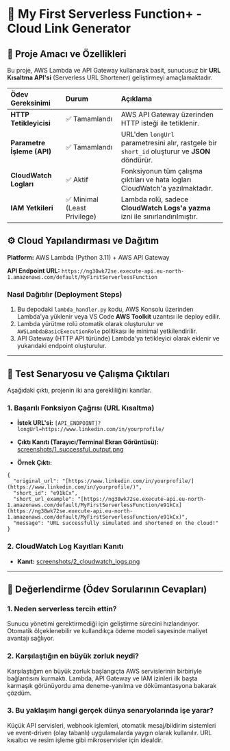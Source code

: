 # 🚀 My First Serverless Function+ - Cloud Link Generator

## 🎯 Proje Amacı ve Özellikleri

Bu proje, AWS Lambda ve API Gateway kullanarak basit, sunucusuz bir **URL Kısaltma API'si** (Serverless URL Shortener) geliştirmeyi amaçlamaktadır.

| Ödev Gereksinimi | Durum | Açıklama |
| :--- | :--- | :--- |
| **HTTP Tetikleyicisi** | ✅ Tamamlandı | AWS API Gateway üzerinden HTTP isteği ile tetiklenir. |
| **Parametre İşleme (API)** | ✅ Tamamlandı | URL'den `longUrl` parametresini alır, rastgele bir `short_id` oluşturur ve **JSON** döndürür. |
| **CloudWatch Logları** | ✅ Aktif | Fonksiyonun tüm çalışma çıktıları ve hata logları CloudWatch'a yazılmaktadır. |
| **IAM Yetkileri** | ✅ Minimal (Least Privilege) | Lambda rolü, sadece **CloudWatch Logs'a yazma** izni ile sınırlandırılmıştır. |

## ⚙️ Cloud Yapılandırması ve Dağıtım

**Platform:** AWS Lambda (Python 3.11) + AWS API Gateway

**API Endpoint URL:** `https://ng38wk72se.execute-api.eu-north-1.amazonaws.com/default/MyFirstServerlessFunction`

### Nasıl Dağıtılır (Deployment Steps)

1.  Bu depodaki `lambda_handler.py` kodu, AWS Konsolu üzerinden Lambda'ya yüklenir veya VS Code **AWS Toolkit** uzantısı ile deploy edilir.
2.  Lambda yürütme rolü otomatik olarak oluşturulur ve `AWSLambdaBasicExecutionRole` politikası ile minimal yetkilendirilir.
3.  API Gateway (HTTP API türünde) Lambda'ya tetikleyici olarak eklenir ve yukarıdaki endpoint oluşturulur.

---

## 🧪 Test Senaryosu ve Çalışma Çıktıları

Aşağıdaki çıktı, projenin iki ana gerekliliğini kanıtlar.

### 1. Başarılı Fonksiyon Çağrısı (URL Kısaltma)

* **İstek URL'si:**
  `[API_ENDPOINT]?longUrl=https://www.linkedin.com/in/yourprofile/`

* **Çıktı Kanıtı (Tarayıcı/Terminal Ekran Görüntüsü):**
  [screenshots/1_successful_output.png](screenshots/1_successful_output.png)

* **Örnek Çıktı:**
```
{
  "original_url": "[https://www.linkedin.com/in/yourprofile/](https://www.linkedin.com/in/yourprofile/)",
  "short_id": "e91kCx",
  "short_url_example": "[https://ng38wk72se.execute-api.eu-north-1.amazonaws.com/default/MyFirstServerlessFunction/e91kCx](https://ng38wk72se.execute-api.eu-north-1.amazonaws.com/default/MyFirstServerlessFunction/e91kCx)",
  "message": "URL successfully simulated and shortened on the cloud!"
}
```

### 2. CloudWatch Log Kayıtları Kanıtı

  * **Kanıt:** [screenshots/2_cloudwatch_logs.png](https://www.google.com/search?q=screenshots/2_cloudwatch_logs.png)

-----

## 👤 Değerlendirme (Ödev Sorularının Cevapları)

### 1. Neden serverless tercih ettin?

Sunucu yönetimi gerektirmediği için geliştirme sürecini hızlandırıyor. Otomatik ölçeklenebilir ve kullandıkça ödeme modeli sayesinde maliyet avantajı sağlıyor.

### 2. Karşılaştığın en büyük zorluk neydi?

Karşılaştığım en büyük zorluk başlangıçta AWS servislerinin birbiriyle bağlantısını kurmaktı. Lambda, API Gateway ve IAM izinleri ilk başta karmaşık görünüyordu ama deneme-yanılma ve dökümantasyona bakarak çözdüm.

### 3. Bu yaklaşım hangi gerçek dünya senaryolarında işe yarar?

Küçük API servisleri, webhook işlemleri, otomatik mesaj/bildirim sistemleri ve event-driven (olay tabanlı) uygulamalarda yaygın olarak kullanılır. URL kısaltıcı ve resim işleme gibi mikroservisler için idealdir.


